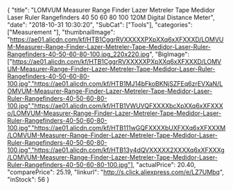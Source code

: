 {
	"title": "LOMVUM Measurer Range Finder Lazer Metreler Tape Medidor Laser Ruler Rangefinders 40 50 60 80 100 120M Digital Distance Meter",
	"date": "2018-10-31 10:30:20",
	"SubCat": ["Tools"],
	"categories": ["Measurement "],
	"thumbnailImage": "https://ae01.alicdn.com/kf/HTB1CggrRVXXXXXPXpXXq6xXFXXXD/LOMVUM-Measurer-Range-Finder-Lazer-Metreler-Tape-Medidor-Laser-Ruler-Rangefinders-40-50-60-80-100.jpg_220x220.jpg",
	"BigImage": ["https://ae01.alicdn.com/kf/HTB1CggrRVXXXXXPXpXXq6xXFXXXD/LOMVUM-Measurer-Range-Finder-Lazer-Metreler-Tape-Medidor-Laser-Ruler-Rangefinders-40-50-60-80-100.jpg","https://ae01.alicdn.com/kf/HTB1MJ14bFkoBKNjSZFEq6zrEVXaN/LOMVUM-Measurer-Range-Finder-Lazer-Metreler-Tape-Medidor-Laser-Ruler-Rangefinders-40-50-60-80-100.jpg","https://ae01.alicdn.com/kf/HTB1VWUVQFXXXXbcXpXXq6xXFXXXo/LOMVUM-Measurer-Range-Finder-Lazer-Metreler-Tape-Medidor-Laser-Ruler-Rangefinders-40-50-60-80-100.jpg","https://ae01.alicdn.com/kf/HTB111wGQFXXXXbUXFXXq6xXFXXXM/LOMVUM-Measurer-Range-Finder-Lazer-Metreler-Tape-Medidor-Laser-Ruler-Rangefinders-40-50-60-80-100.jpg","https://ae01.alicdn.com/kf/HTB13y4dQVXXXXX2XXXXq6xXFXXXg/LOMVUM-Measurer-Range-Finder-Lazer-Metreler-Tape-Medidor-Laser-Ruler-Rangefinders-40-50-60-80-100.jpg"],
	"actualPrice": 20.40,
	"comparePrice": 25.19,
	"linkurl": "http://s.click.aliexpress.com/e/LZ7UMbq",
	"inStock": 56
}
